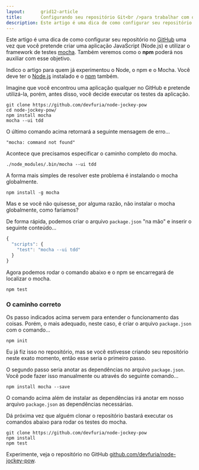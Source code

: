 ```yaml
---
layout:      grid12-article
title:       Configurando seu repositório Git<br />para trabalhar com o Mocha
description: Este artigo é uma dica de como configurar seu repositório no GitHub<br />ao utilizar o framework de testes mocha (JavaScript - Node.js)
---
```


Este artigo é uma dica de como configurar seu repositório no [GitHub](/git/) uma vez que você pretende criar uma aplicação
JavaScript (Node.js) e utilizar o framework de testes [mocha](/javascript/node.js/mocha-teste-seu-javascript/). Também 
veremos como o __npm__ poderá nos auxiliar com esse objetivo.

Indico o artigo para quem já experimentou o Node, o npm e o Mocha. Você deve ter o [Node.js](/linux/cookbook/nodejs/) 
instalado e o [npm](/linux/cookbook/npm/) também.

Imagine que você encontrou uma aplicação qualquer no GitHub e pretende utilizá-la, porém, antes disso, você decide 
executar os testes da aplicação.

    git clone https://github.com/devfuria/node-jockey-pow
    cd node-jockey-pow/
    npm install mocha
    mocha --ui tdd

O último comando acima retornará a seguinte mensagem de erro...

    "mocha: command not found"

Acontece que precisamos especificar o caminho completo do mocha.

    ./node_modules/.bin/mocha --ui tdd

A forma mais simples de resolver este problema é instalando o mocha globalmente.

    npm install -g mocha

Mas e se você não quisesse, por alguma razão, não instalar o mocha globalmente, como faríamos?

De forma rápida, podemos criar o arquivo `package.json` "na mão" e inserir o seguinte conteúdo...

```javascript
{
  "scripts": {
    "test": "mocha --ui tdd"
  } 
}
```

Agora podemos rodar o comando abaixo e o npm se encarregará de localizar o mocha.

    npm test



### O caminho correto

Os passo indicados acima servem para entender o funcionamento das coisas. Porém, o mais adequado, neste caso, é criar o 
arquivo `package.json` com o comando...

    npm init

Eu já fiz isso no repositório, mas se você estivesse criando seu repositório neste exato momento, então esse seria o 
primeiro passo.

O segundo passo seria anotar as dependências no arquivo `package.json`. Você pode fazer isso manualmente ou através
do seguinte comando...

    npm install mocha --save

O comando acima além de instalar as dependências irá anotar em nosso arquivo `package.json` as dependências necessárias.

Dá próxima vez que alguém clonar o repositório bastará executar os comandos abaixo para rodar os testes do mocha.

    git clone https://github.com/devfuria/node-jockey-pow
    npm install
    npm test

Experimente, veja o repositório no GitHub [github.com/devfuria/node-jockey-pow](https://github.com/devfuria/node-jockey-pow "link-externo").
